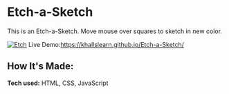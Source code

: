 # Etch-a-Sketch

This is an Etch-a-Sketch. Move mouse over squares to sketch in new color. 

<a href="https://ibb.co/RPfkjWR"><img src="https://i.ibb.co/RPfkjWR/Etch.png" alt="Etch" border="0"></a> 
Live Demo:https://khallslearn.github.io/Etch-a-Sketch/

## How It's Made:

**Tech used:** HTML, CSS, JavaScript

